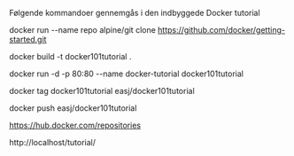 Følgende kommandoer gennemgås i den indbyggede Docker tutorial

docker run --name repo alpine/git clone https://github.com/docker/getting-started.git

docker build -t docker101tutorial .

docker run -d -p 80:80 --name docker-tutorial docker101tutorial

docker tag docker101tutorial easj/docker101tutorial 

docker push easj/docker101tutorial

https://hub.docker.com/repositories

http://localhost/tutorial/ 